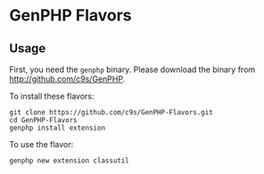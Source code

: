 GenPHP Flavors
===============

Usage
---------
 
First, you need the `genphp` binary. Please download the binary from <http://github.com/c9s/GenPHP>.

To install these flavors:

    git clone https://github.com/c9s/GenPHP-Flavors.git
    cd GenPHP-Flavors
    genphp install extension

To use the flavor:

    genphp new extension classutil

